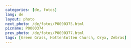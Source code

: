 ```yaml
---
categories: [de, fotos]
lang: de
layout: photo
next_photo: /de/fotos/P0000375.html
picname: P0000374
prev_photo: /de/fotos/P0000377.html
tags: [Green Grass, Hottentotten Church, Oryx, Zebras]
---
```

